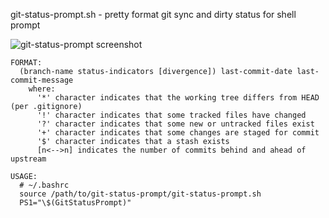git-status-prompt.sh - pretty format git sync and dirty status for shell prompt

![git-status-prompt screenshot][scrot]

```
FORMAT:
  (branch-name status-indicators [divergence]) last-commit-date last-commit-message
    where:
      '*' character indicates that the working tree differs from HEAD (per .gitignore)
      '!' character indicates that some tracked files have changed
      '?' character indicates that some new or untracked files exist
      '+' character indicates that some changes are staged for commit
      '$' character indicates that a stash exists
      [n<-->n] indicates the number of commits behind and ahead of upstream

USAGE:
  # ~/.bashrc
  source /path/to/git-status-prompt/git-status-prompt.sh
  PS1="\$(GitStatusPrompt)"
```


[scrot]:  http://bill-auger.github.io/git-status-prompt-scrot.png "git-status-prompt screenshot"

